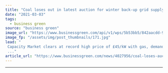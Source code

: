 ```yaml
---
title: "Coal loses out in latest auction for winter back-up grid supply contracts"
date: "2021-03-03"
tags: 
  - business green
source: "business green"
image_url: "https://www.businessgreen.com/api/v1/wps/5b53bb5/842aacdd-9c76-4324-b30a-4e2f2d778f90/2/View-from-Winking-Hill-geograph-org-uk-319133-185x114.jpg"
image_fp: "/assets/img/post_thumbnails/171.jpg"
lead: "
 Capacity Market clears at record high price of £45/kW with gas, demand side response, and battery storage projects sweeping up lion's share of contracts
 ..."
article_url: "https://www.businessgreen.com/news/4027956/coal-loses-auction-winter-grid-supply-contracts"
---
```


---
